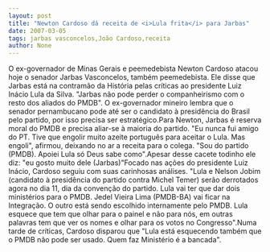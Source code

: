 ```yaml
---
layout: post
title: "Newton Cardoso dá receita de <i>Lula frita</i> para Jarbas"
date: 2007-03-05
tags: jarbas vasconcelos,João Cardoso,receita
author: None
---
```


O ex-governador de Minas Gerais e peemedebista Newton Cardoso atacou hoje o senador Jarbas Vasconcelos, também peemedebista. Ele disse que Jarbas está na contramão da História pelas críticas ao presidente Luiz Inácio Lula da Silva. \"Jarbas não pode perder o companheirismo com o resto dos aliados do PMDB\". O ex-governador mineiro lembra que o senador pernambucano pode até ser o candidato à presidência do Brasil pelo partido, por isso precisa ser estratégico.Para Newton, Jarbas é reserva moral do PMDB e precisa aliar-se à maioria do partido. \"Eu nunca fui amigo do PT. Tive que engolir muito azeite português para aceitar o Lula. Mas engoli\", afirmou, deixando no ar a receita para o colega. \"Sou do partido (PMDB). Apoiei Lula só Deus sabe como\".Apesar desse cacete todinho ele diz: \"eu gosto muito dele (Jarbas)\"Focado nas ações do presidente Luiz Inácio, Cardoso seguiu com suas carinhosas análises. \"Lula e Nelson Jobim (candidato à presidência do partido contra Michel Temer) serão derrotados agora no dia 11, dia da convenção do partido. Lula vai ter que dar dois ministérios para o PMDB. Jedel Vieira Lima (PMDB-BA) vai ficar na Integração. O outro está sendo escolhido internamente pelo PMDB. Lula esquece que tem que olhar para o painel e não para nós, em outras palavras tem que ver os nomes e olhar para os votos no Congresso\".Numa tarde de críticas, Cardoso disparou que \"Lula está esquecendo também que o PMDB não pode ser usado. Quem faz Ministério é a bancada\". 